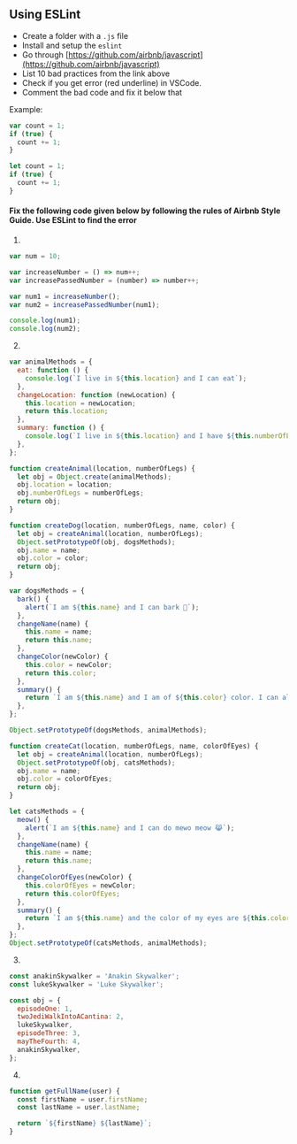## Using ESLint

- Create a folder with a `.js` file
- Install and setup the `eslint`
- Go through [https://github.com/airbnb/javascript](https://github.com/airbnb/javascript)
- List 10 bad practices from the link above
- Check if you get error (red underline) in VSCode.
- Comment the bad code and fix it below that

Example:

```js
var count = 1;
if (true) {
  count += 1;
}

let count = 1;
if (true) {
  count += 1;
}
```

#### Fix the following code given below by following the rules of Airbnb Style Guide. Use ESLint to find the error

1.

```js
var num = 10;

var increaseNumber = () => num++;
var increasePassedNumber = (number) => number++;

var num1 = increaseNumber();
var num2 = increasePassedNumber(num1);

console.log(num1);
console.log(num2);
```

2.

```js
var animalMethods = {
  eat: function () {
    console.log(`I live in ${this.location} and I can eat`);
  },
  changeLocation: function (newLocation) {
    this.location = newLocation;
    return this.location;
  },
  summary: function () {
    console.log(`I live in ${this.location} and I have ${this.numberOfLegs}`);
  },
};

function createAnimal(location, numberOfLegs) {
  let obj = Object.create(animalMethods);
  obj.location = location;
  obj.numberOfLegs = numberOfLegs;
  return obj;
}

function createDog(location, numberOfLegs, name, color) {
  let obj = createAnimal(location, numberOfLegs);
  Object.setPrototypeOf(obj, dogsMethods);
  obj.name = name;
  obj.color = color;
  return obj;
}

var dogsMethods = {
  bark() {
    alert(`I am ${this.name} and I can bark 🐶`);
  },
  changeName(name) {
    this.name = name;
    return this.name;
  },
  changeColor(newColor) {
    this.color = newColor;
    return this.color;
  },
  summary() {
    return `I am ${this.name} and I am of ${this.color} color. I can also bark`;
  },
};

Object.setPrototypeOf(dogsMethods, animalMethods);

function createCat(location, numberOfLegs, name, colorOfEyes) {
  let obj = createAnimal(location, numberOfLegs);
  Object.setPrototypeOf(obj, catsMethods);
  obj.name = name;
  obj.color = colorOfEyes;
  return obj;
}

let catsMethods = {
  meow() {
    alert(`I am ${this.name} and I can do mewo meow 😹`);
  },
  changeName(name) {
    this.name = name;
    return this.name;
  },
  changeColorOfEyes(newColor) {
    this.colorOfEyes = newColor;
    return this.colorOfEyes;
  },
  summary() {
    return `I am ${this.name} and the color of my eyes are ${this.colorOfEyes}. I can also do meow meow`;
  },
};
Object.setPrototypeOf(catsMethods, animalMethods);
```

3.

```js
const anakinSkywalker = 'Anakin Skywalker';
const lukeSkywalker = 'Luke Skywalker';

const obj = {
  episodeOne: 1,
  twoJediWalkIntoACantina: 2,
  lukeSkywalker,
  episodeThree: 3,
  mayTheFourth: 4,
  anakinSkywalker,
};
```

4.

```js
function getFullName(user) {
  const firstName = user.firstName;
  const lastName = user.lastName;

  return `${firstName} ${lastName}`;
}
```
